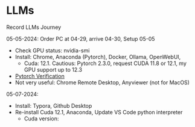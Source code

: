 # LLMs
Record LLMs Journey



05-05-2024: Order PC at 04-29, arrive 04-30, Setup 05-05

- Check GPU status: nvidia-smi
- Install: Chrome, Anaconda (Pytorch), Docker, Ollama, OpenWebUI, 
  - Cuda: 12.1.  Cautious: Pytorch 2.3.0, request CUDA 11.8 or 12.1, my GPU support up to 12.3 
- [Pytorch Verification](https://github.com/BAI-Yeqi/PyTorch-Verification/tree/master)
- Not very useful: Chrome Remote Desktop, Anyviewer (not for MacOS)

05-07-2024: 

- Install: Typora, Github Desktop
- Re-install Cuda 12.1, Anaconda, Update VS Code python interpreter
  - Cuda version: 
